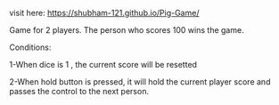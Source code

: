 visit here: https://shubham-121.github.io/Pig-Game/

Game for 2 players. The person who scores 100 wins the game. 

Conditions:

1-When dice is 1 , the current score will be resetted

2-When hold button is pressed, it will hold the current player score and passes the control to the next person.

